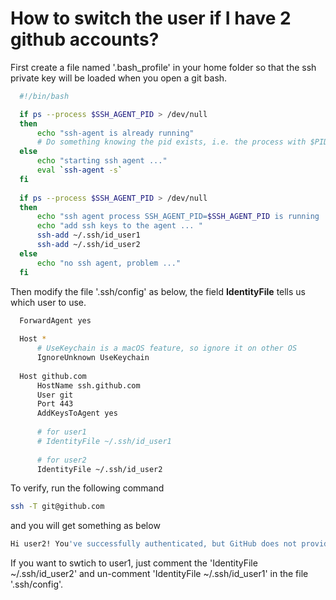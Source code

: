# How to switch the user if I have 2 github accounts?  
  First create a file named '.bash_profile' in your home folder so that the ssh private key will be loaded when you open a git bash.
  ```bash
    #!/bin/bash
  
    if ps --process $SSH_AGENT_PID > /dev/null
    then
    	echo "ssh-agent is already running"
    	# Do something knowing the pid exists, i.e. the process with $PID is running
    else
    	echo "starting ssh agent ..."
    	eval `ssh-agent -s`
    fi
    
    if ps --process $SSH_AGENT_PID > /dev/null
    then
    	echo "ssh agent process SSH_AGENT_PID=$SSH_AGENT_PID is running ... "
    	echo "add ssh keys to the agent ... "
    	ssh-add ~/.ssh/id_user1
    	ssh-add ~/.ssh/id_user2
    else
    	echo "no ssh agent, problem ..."
    fi
  ```
  Then modify the file '.ssh/config' as below, the field **IdentityFile** tells us which user to use.
  ```bash
    ForwardAgent yes
     
    Host *
        # UseKeychain is a macOS feature, so ignore it on other OS
        IgnoreUnknown UseKeychain
     
    Host github.com
        HostName ssh.github.com
        User git
        Port 443
        AddKeysToAgent yes
    	
        # for user1
        # IdentityFile ~/.ssh/id_user1
    	
        # for user2
        IdentityFile ~/.ssh/id_user2
  ```
  To verify, run the following command
  ```bash
  ssh -T git@github.com
  ```
  and you will get something as below
  ```bash
  Hi user2! You've successfully authenticated, but GitHub does not provide shell access.
  ```
  If you want to swtich to user1, just comment the 'IdentityFile ~/.ssh/id_user2' and un-comment 'IdentityFile ~/.ssh/id_user1' in the file '.ssh/config'.